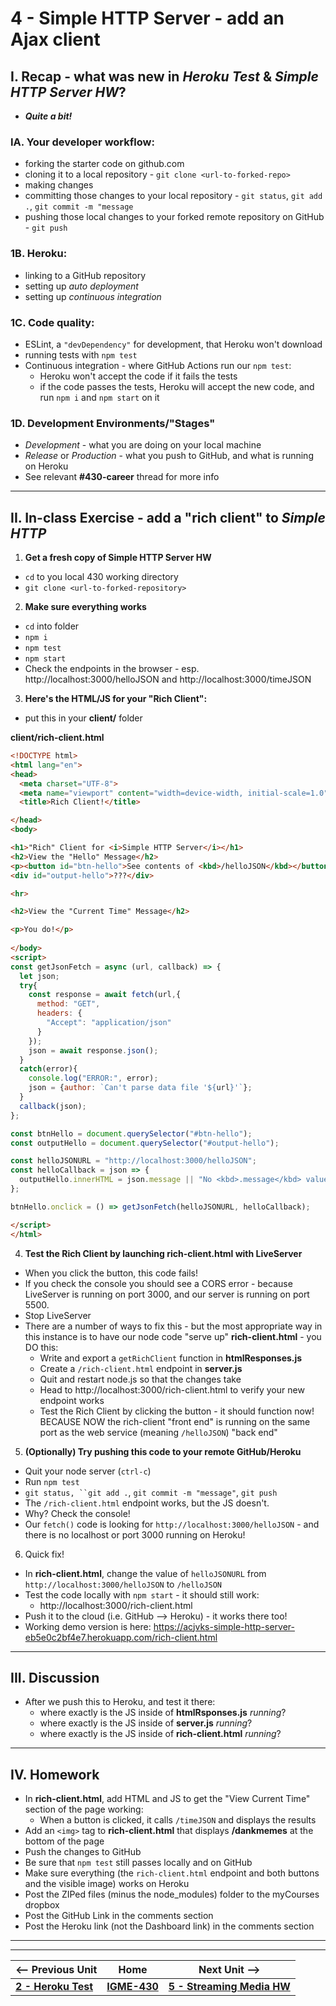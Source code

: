 # 4 - Simple HTTP Server - add an Ajax client

## I. Recap - what was new in *Heroku Test* & *Simple HTTP Server HW*?
- ***Quite a bit!***

### IA. Your developer workflow:
- forking the starter code on github.com
- cloning it to a local repository - `git clone <url-to-forked-repo>`
- making changes
- committing those changes to your local repository - `git status`, `git add .`, `git commit -m "message`
- pushing those local changes to your forked remote repository on GitHub - `git push`

### 1B. Heroku:
- linking to a GitHub repository
- setting up *auto deployment*
- setting up *continuous integration*

### 1C. Code quality:
- ESLint, a `"devDependency"` for development, that Heroku won't download
- running tests with `npm test`
- Continuous integration - where GitHub Actions run our `npm test`:
  - Heroku won't accept the code if it fails the tests
  - if the code passes the tests, Heroku will accept the new code, and run `npm i` and `npm start` on it

### 1D. Development Environments/"Stages"
- *Development* - what you are doing on your local machine
- *Release* or *Production* - what you push to GitHub, and what is running on Heroku
- See relevant **#430-career** thread for more info


---

## II. In-class Exercise - add a "rich client" to *Simple HTTP*

1) **Get a fresh copy of Simple HTTP Server HW**
- `cd` to you local 430 working directory
- `git clone <url-to-forked-repository>`


2) **Make sure everything works**

- `cd` into folder
- `npm i`
- `npm test`
- `npm start`
- Check the endpoints in the browser - esp. http://localhost:3000/helloJSON and http://localhost:3000/timeJSON


3) **Here's the HTML/JS for your "Rich Client":**

- put this in your **client/** folder

**client/rich-client.html**

```html
<!DOCTYPE html>
<html lang="en">
<head>
  <meta charset="UTF-8">
  <meta name="viewport" content="width=device-width, initial-scale=1.0">
  <title>Rich Client!</title>

</head>
<body>

<h1>"Rich" Client for <i>Simple HTTP Server</i></h1>
<h2>View the "Hello" Message</h2>
<p><button id="btn-hello">See contents of <kbd>/helloJSON</kbd></button></p>
<div id="output-hello">???</div>

<hr>

<h2>View the "Current Time" Message</h2>

<p>You do!</p>
  
</body>
<script>
const getJsonFetch = async (url, callback) => {
  let json;
  try{
    const response = await fetch(url,{
      method: "GET",
      headers: {
        "Accept": "application/json"
      }
    });
    json = await response.json();
  }
  catch(error){
    console.log("ERROR:", error);
    json = {author: `Can't parse data file '${url}'`};
  }
  callback(json);
};

const btnHello = document.querySelector("#btn-hello");
const outputHello = document.querySelector("#output-hello");

const helloJSONURL = "http://localhost:3000/helloJSON";
const helloCallback = json => {
  outputHello.innerHTML = json.message || "No <kbd>.message</kbd> value found!";
};

btnHello.onclick = () => getJsonFetch(helloJSONURL, helloCallback);

</script>
</html>
```

4) **Test the Rich Client by launching **rich-client.html** with LiveServer**
- When you click the button, this code fails!
- If you check the console you should see a CORS error - because LiveServer is running on port 3000, and our server is running on port 5500.
- Stop LiveServer
- There are a number of ways to fix this - but the most appropriate way in this instance is to have our node code "serve up" **rich-client.html** - you DO this:
  - Write and export a `getRichClient` function in **htmlResponses.js**
  - Create a `/rich-client.html` endpoint in **server.js**
  - Quit and restart node.js so that the changes take
  - Head to http://localhost:3000/rich-client.html to verify your new endpoint works
  - Test the Rich Client by clicking the button  - it should function now! BECAUSE NOW the rich-client "front end" is running on the same port as the web service (meaning `/helloJSON`) "back end"
 
5) **(Optionally) Try pushing this code to your remote GitHub/Heroku**
- Quit your node server (`ctrl-c`)
- Run `npm test`
- `git status, ``git add .`, `git commit -m "message"`,  `git push`
- The `/rich-client.html` endpoint works, but the JS doesn't.
- Why? Check the console!
- Our `fetch()` code is looking for `http://localhost:3000/helloJSON` - and there is no localhost or port 3000 running on Heroku!

6) Quick fix!
- In ****rich-client.html****, change the value of `helloJSONURL` from `http://localhost:3000/helloJSON`  to `/helloJSON`
- Test the code locally with `npm start` - it should still work:
  - http://localhost:3000/rich-client.html
- Push it to the cloud (i.e. GitHub --> Heroku) - it works there too!
- Working demo version is here: https://acjvks-simple-http-server-eb5e0c2bf4e7.herokuapp.com/rich-client.html

---

## III. Discussion

- After we push this to Heroku, and test it there:
  - where exactly is the JS inside of **htmlRsponses.js** *running*?
  - where exactly is the JS inside of **server.js** *running*?
  - where exactly is the JS inside of **rich-client.html** *running*?
 
---
 
## IV. Homework
- In **rich-client.html**, add HTML and JS to get the "View Current Time" section of the page working:
  - When a button is clicked, it calls `/timeJSON` and displays the results
- Add an `<img>` tag to **rich-client.html** that displays **/dankmemes** at the bottom of the page
- Push the changes to GitHub
- Be sure that `npm test` still passes locally and on GitHub
- Make sure everything (the `rich-client.html` endpoint and both buttons and the visible image) works on Heroku
- Post the ZIPed files (minus the node_modules) folder to the myCourses dropbox
- Post the GitHub Link in the comments section
- Post the Heroku link (not the Dashboard link) in the comments section

---
---

| <-- Previous Unit | Home | Next Unit -->
| --- | --- | --- 
| [**2 - Heroku Test**](2-heroku-test.md)  |  [**IGME-430**](../) | [**5 - Streaming Media HW**](5-streaming-media.md)
